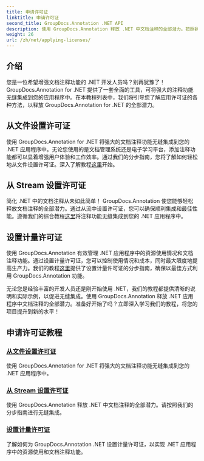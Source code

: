 ```yaml
---
title: 申请许可证
linktitle: 申请许可证
second_title: GroupDocs.Annotation .NET API
description: 使用 GroupDocs.Annotation 释放 .NET 中文档注释的全部潜力。按照我们的分步教程进行无缝集成。
weight: 26
url: /zh/net/applying-licenses/
---
```

## 介绍

您是一位希望增强文档注释功能的 .NET 开发人员吗？别再犹豫了！ GroupDocs.Annotation for .NET 提供了一套全面的工具，可将强大的注释功能无缝集成到您的应用程序中。在本教程列表中，我们将引导您了解应用许可证的各种方法，以释放 GroupDocs.Annotation for .NET 的全部潜力。

## 从文件设置许可证
使用 GroupDocs.Annotation for .NET 将强大的文档注释功能无缝集成到您的 .NET 应用程序中。无论您使用的是文档管理系统还是电子学习平台，添加注释功能都可以显着增强用户体验和工作效率。通过我们的分步指南，您将了解如何轻松地从文件设置许可证。深入了解教程[这里](./set-license-from-file/)开始。

## 从 Stream 设置许可证
简化 .NET 中的文档注释从未如此简单！ GroupDocs.Annotation 使您能够轻松释放文档注释的全部潜力。通过从流中设置许可证，您可以确保顺利集成和最佳性能。遵循我们的综合教程[这里](./set-license-from-stream/)将注释功能无缝集成到您的 .NET 应用程序中。

## 设置计量许可证
使用 GroupDocs.Annotation 有效管理 .NET 应用程序中的资源使用情况和文档注释功能。通过设置计量许可证，您可以控制使用情况和成本，同时最大限度地提高生产力。我们的教程[这里](./set-metered-license/)提供了设置计量许可证的分步指南，确保以最佳方式利用 GroupDocs.Annotation 功能。

无论您是经验丰富的开发人员还是刚开始使用 .NET，我们的教程都提供清晰的说明和实际示例，以促进无缝集成。使用 GroupDocs.Annotation 释放 .NET 应用程序中文档注释的全部潜力。准备好开始了吗？立即深入学习我们的教程，将您的项目提升到新的水平！

## 申请许可证教程
### [从文件设置许可证](./set-license-from-file/)
使用 GroupDocs.Annotation for .NET 将强大的文档注释功能无缝集成到您的 .NET 应用程序中。
### [从 Stream 设置许可证](./set-license-from-stream/)
使用 GroupDocs.Annotation 释放 .NET 中文档注释的全部潜力。请按照我们的分步指南进行无缝集成。
### [设置计量许可证](./set-metered-license/)
了解如何为 GroupDocs.Annotation .NET 设置计量许可证，以实现 .NET 应用程序中的资源使用和文档注释功能。